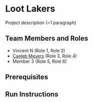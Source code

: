 # Loot Lakers

Project description (~1 paragraph)

## Team Members and Roles

* Vincent N (Role 1, Role 2)
* [Caeleb Meyers](https://github.com/C-Stryke/CIS350-HW2-Meyers) (Role 3, Role 4)
* Member 3 (Role 5, Role 6)

## Prerequisites

## Run Instructions

